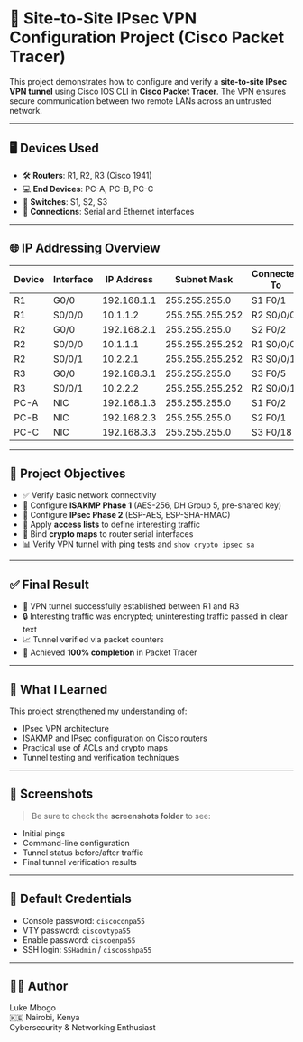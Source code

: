 # 🔐 Site-to-Site IPsec VPN Configuration Project (Cisco Packet Tracer)

This project demonstrates how to configure and verify a **site-to-site IPsec VPN tunnel** using Cisco IOS CLI in **Cisco Packet Tracer**. The VPN ensures secure communication between two remote LANs across an untrusted network.

---

## 🖥️ Devices Used

- 🛠️ **Routers**: R1, R2, R3 (Cisco 1941)
- 💻 **End Devices**: PC-A, PC-B, PC-C
- 🔌 **Switches**: S1, S2, S3
- 📡 **Connections**: Serial and Ethernet interfaces

---

## 🌐 IP Addressing Overview

| Device | Interface | IP Address       | Subnet Mask       | Connected To |
|--------|-----------|------------------|-------------------|--------------|
| R1     | G0/0      | 192.168.1.1      | 255.255.255.0     | S1 F0/1      |
| R1     | S0/0/0    | 10.1.1.2         | 255.255.255.252   | R2 S0/0/0    |
| R2     | G0/0      | 192.168.2.1      | 255.255.255.0     | S2 F0/2      |
| R2     | S0/0/0    | 10.1.1.1         | 255.255.255.252   | R1 S0/0/0    |
| R2     | S0/0/1    | 10.2.2.1         | 255.255.255.252   | R3 S0/0/1    |
| R3     | G0/0      | 192.168.3.1      | 255.255.255.0     | S3 F0/5      |
| R3     | S0/0/1    | 10.2.2.2         | 255.255.255.252   | R2 S0/0/1    |
| PC-A   | NIC       | 192.168.1.3      | 255.255.255.0     | S1 F0/2      |
| PC-B   | NIC       | 192.168.2.3      | 255.255.255.0     | S2 F0/1      |
| PC-C   | NIC       | 192.168.3.3      | 255.255.255.0     | S3 F0/18     |

---

## 🎯 Project Objectives

- ✅ Verify basic network connectivity  
- 🔐 Configure **ISAKMP Phase 1** (AES-256, DH Group 5, pre-shared key)  
- 🔐 Configure **IPsec Phase 2** (ESP-AES, ESP-SHA-HMAC)  
- 🧾 Apply **access lists** to define interesting traffic  
- 🧰 Bind **crypto maps** to router serial interfaces  
- 📊 Verify VPN tunnel with ping tests and `show crypto ipsec sa`

---

## ✅ Final Result

- 🔁 VPN tunnel successfully established between R1 and R3  
- 🔒 Interesting traffic was encrypted; uninteresting traffic passed in clear text  
- 📈 Tunnel verified via packet counters  
- 🏁 Achieved **100% completion** in Packet Tracer

---

## 🧠 What I Learned

This project strengthened my understanding of:

- IPsec VPN architecture
- ISAKMP and IPsec configuration on Cisco routers
- Practical use of ACLs and crypto maps
- Tunnel testing and verification techniques

---

## 📸 Screenshots

> Be sure to check the **screenshots folder** to see:
- Initial pings  
- Command-line configuration  
- Tunnel status before/after traffic  
- Final tunnel verification results

---

## 🔑 Default Credentials

- Console password: `ciscoconpa55`  
- VTY password: `ciscovtypa55`  
- Enable password: `ciscoenpa55`  
- SSH login: `SSHadmin` / `ciscosshpa55`  

---

## 👨‍💻 Author

Luke Mbogo  
🇰🇪 Nairobi, Kenya  
Cybersecurity & Networking Enthusiast  
